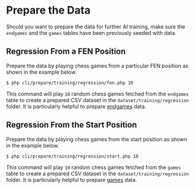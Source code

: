 # Prepare the Data

Should you want to prepare the data for further AI training, make sure the `endgames` and the `games` tables have been previously seeded with data.

## Regression From a FEN Position

Prepare the data by playing chess games from a particular FEN position as shown in the example below.

```text
$ php cli/prepare/training/regression/fen.php 10
```

This command will play `10` random chess games fetched from the `endgames` table to create a prepared CSV dataset in the `dataset/training/regression` folder. It is particularly helpful to prepare [endgames](https://github.com/chesslablab/chess-data/tree/master/data/endgames) data.

## Regression From the Start Position

Prepare the data by playing chess games from the start position as shown in the example below.

```text
$ php cli/prepare/training/regression/start.php 10
```

This command will play `10` random chess games fetched from the `games` table to create a prepared CSV dataset in the `dataset/training/regression` folder. It is particularly helpful to prepare [games](https://github.com/chesslablab/chess-data/tree/master/data/games) data.
